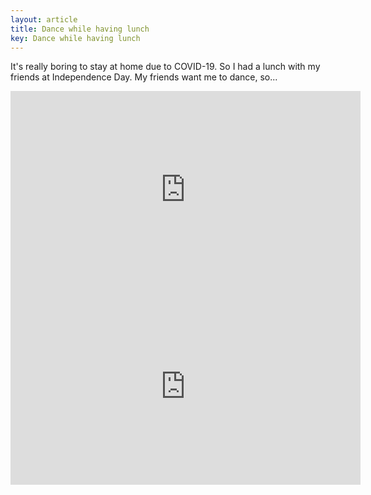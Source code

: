 ```yaml
---
layout: article
title: Dance while having lunch
key: Dance while having lunch
---
```


It's really boring to stay at home due to COVID-19. So I had a lunch with my friends at Independence Day. My friends want me to dance, so...

<iframe width="560" height="315" src="https://www.youtube.com/embed/FJAnoR5tgUc" frameborder="0" allow="accelerometer; autoplay; encrypted-media; gyroscope; picture-in-picture" allowfullscreen></iframe>

<iframe width="560" height="315" src="https://www.youtube.com/embed/5eicMhMEC1s" frameborder="0" allow="accelerometer; autoplay; encrypted-media; gyroscope; picture-in-picture" allowfullscreen></iframe>
